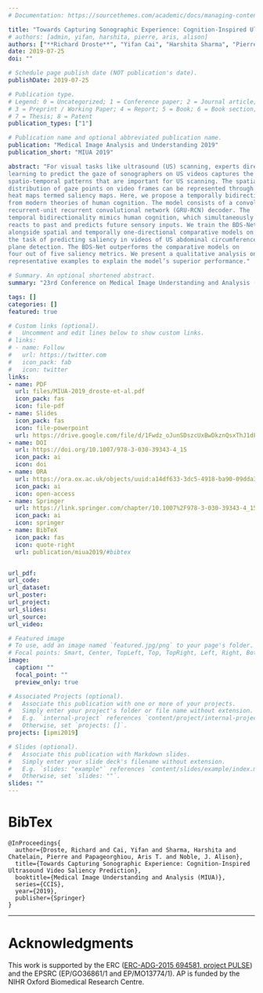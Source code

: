 ```yaml
---
# Documentation: https://sourcethemes.com/academic/docs/managing-content/

title: "Towards Capturing Sonographic Experience: Cognition-Inspired Ultrasound Video Saliency Prediction"
# authors: [admin, yifan, harshita, pierre, aris, alison]
authors: ["**Richard Droste**", "Yifan Cai", "Harshita Sharma", "Pierre Chatelain", "Aris Papageorghiou", "J Alison Noble"]
date: 2019-07-25
doi: ""

# Schedule page publish date (NOT publication's date).
publishDate: 2019-07-25

# Publication type.
# Legend: 0 = Uncategorized; 1 = Conference paper; 2 = Journal article;
# 3 = Preprint / Working Paper; 4 = Report; 5 = Book; 6 = Book section;
# 7 = Thesis; 8 = Patent
publication_types: ["1"]

# Publication name and optional abbreviated publication name.
publication: "Medical Image Analysis and Understanding 2019"
publication_short: "MIUA 2019"

abstract: "For visual tasks like ultrasound (US) scanning, experts direct their gaze towards regions of task-relevant information. Therefore,
learning to predict the gaze of sonographers on US videos captures the
spatio-temporal patterns that are important for US scanning. The spatial
distribution of gaze points on video frames can be represented through
heat maps termed saliency maps. Here, we propose a temporally bidirectional model for video saliency prediction (BDS-Net), drawing inspiration
from modern theories of human cognition. The model consists of a convolutional neural network (CNN) encoder followed by a bidirectional gated-
recurrent-unit recurrent convolutional network (GRU-RCN) decoder. The
temporal bidirectionality mimics human cognition, which simultaneously
reacts to past and predicts future sensory inputs. We train the BDS-Net
alongside spatial and temporally one-directional comparative models on
the task of predicting saliency in videos of US abdominal circumference
plane detection. The BDS-Net outperforms the comparative models on
four out of five saliency metrics. We present a qualitative analysis on
representative examples to explain the model’s superior performance."

# Summary. An optional shortened abstract.
summary: "23rd Conference on Medical Image Understanding and Analysis (MIUA) 2019. **Oral presentation**. **Best paper award**."

tags: []
categories: []
featured: true

# Custom links (optional).
#   Uncomment and edit lines below to show custom links.
# links:
# - name: Follow
#   url: https://twitter.com
#   icon_pack: fab
#   icon: twitter
links:
- name: PDF
  url: files/MIUA-2019_droste-et-al.pdf
  icon_pack: fas
  icon: file-pdf
- name: Slides
  icon_pack: fas
  icon: file-powerpoint
  url: https://drive.google.com/file/d/1Fwdz_oJunSDszcUxBwDkznQsxThJ1dFY/view?usp=sharing
- name: DOI
  url: https://doi.org/10.1007/978-3-030-39343-4_15
  icon_pack: ai
  icon: doi
- name: ORA
  url: https://ora.ox.ac.uk/objects/uuid:a14df633-3dc5-4918-ba90-09dda3f51363
  icon_pack: ai
  icon: open-access
- name: Springer
  url: https://link.springer.com/chapter/10.1007%2F978-3-030-39343-4_15
  icon_pack: ai
  icon: springer
- name: BibTeX
  icon_pack: fas
  icon: quote-right
  url: publication/miua2019/#bibtex


url_pdf:
url_code:
url_dataset:
url_poster:
url_project:
url_slides:
url_source:
url_video:

# Featured image
# To use, add an image named `featured.jpg/png` to your page's folder. 
# Focal points: Smart, Center, TopLeft, Top, TopRight, Left, Right, BottomLeft, Bottom, BottomRight.
image:
  caption: ""
  focal_point: ""
  preview_only: true

# Associated Projects (optional).
#   Associate this publication with one or more of your projects.
#   Simply enter your project's folder or file name without extension.
#   E.g. `internal-project` references `content/project/internal-project/index.md`.
#   Otherwise, set `projects: []`.
projects: [ipmi2019]

# Slides (optional).
#   Associate this publication with Markdown slides.
#   Simply enter your slide deck's filename without extension.
#   E.g. `slides: "example"` references `content/slides/example/index.md`.
#   Otherwise, set `slides: ""`.
slides: ""
---
```




# BibTex

```
@InProceedings{
  author={Droste, Richard and Cai, Yifan and Sharma, Harshita and Chatelain, Pierre and Papageorghiou, Aris T. and Noble, J. Alison},
  title={Towards Capturing Sonographic Experience: Cognition-Inspired Ultrasound Video Saliency Prediction},
  booktitle={Medical Image Understanding and Analysis (MIUA)},
  series={CCIS},
  year={2019},
  publisher={Springer}
}
```


---

# Acknowledgments

This work is supported by the ERC ([ERC-ADG-2015 694581, project PULSE](https://cordis.europa.eu/project/rcn/205894/factsheet/en)) and the EPSRC (EP/GO36861/1 and EP/MO13774/1).
AP is funded by the NIHR Oxford Biomedical Research Centre.